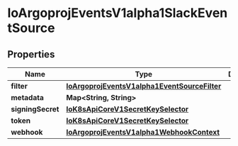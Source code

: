 
# IoArgoprojEventsV1alpha1SlackEventSource

## Properties
Name | Type | Description | Notes
------------ | ------------- | ------------- | -------------
**filter** | [**IoArgoprojEventsV1alpha1EventSourceFilter**](IoArgoprojEventsV1alpha1EventSourceFilter.md) |  |  [optional]
**metadata** | **Map&lt;String, String&gt;** |  |  [optional]
**signingSecret** | [**IoK8sApiCoreV1SecretKeySelector**](IoK8sApiCoreV1SecretKeySelector.md) |  |  [optional]
**token** | [**IoK8sApiCoreV1SecretKeySelector**](IoK8sApiCoreV1SecretKeySelector.md) |  |  [optional]
**webhook** | [**IoArgoprojEventsV1alpha1WebhookContext**](IoArgoprojEventsV1alpha1WebhookContext.md) |  |  [optional]



